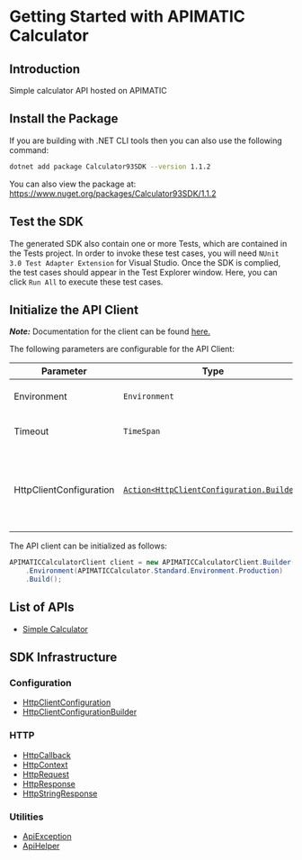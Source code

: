 
# Getting Started with APIMATIC Calculator

## Introduction

Simple calculator API hosted on APIMATIC

## Install the Package

If you are building with .NET CLI tools then you can also use the following command:

```bash
dotnet add package Calculator93SDK --version 1.1.2
```

You can also view the package at:
https://www.nuget.org/packages/Calculator93SDK/1.1.2

## Test the SDK

The generated SDK also contain one or more Tests, which are contained in the Tests project. In order to invoke these test cases, you will need `NUnit 3.0 Test Adapter Extension` for Visual Studio. Once the SDK is complied, the test cases should appear in the Test Explorer window. Here, you can click `Run All` to execute these test cases.

## Initialize the API Client

**_Note:_** Documentation for the client can be found [here.](https://www.github.com/Shield-Jaguar/calculator-93-dotnet-sdk/tree/1.1.2/doc/client.md)

The following parameters are configurable for the API Client:

| Parameter | Type | Description |
|  --- | --- | --- |
| Environment | `Environment` | The API environment. <br> **Default: `Environment.Production`** |
| Timeout | `TimeSpan` | Http client timeout.<br>*Default*: `TimeSpan.FromSeconds(100)` |
| HttpClientConfiguration | [`Action<HttpClientConfiguration.Builder>`](https://www.github.com/Shield-Jaguar/calculator-93-dotnet-sdk/tree/1.1.2/doc/http-client-configuration-builder.md) | Action delegate that configures the HTTP client by using the HttpClientConfiguration.Builder for customizing API call settings.<br>*Default*: `new HttpClient()` |

The API client can be initialized as follows:

```csharp
APIMATICCalculatorClient client = new APIMATICCalculatorClient.Builder()
    .Environment(APIMATICCalculator.Standard.Environment.Production)
    .Build();
```

## List of APIs

* [Simple Calculator](https://www.github.com/Shield-Jaguar/calculator-93-dotnet-sdk/tree/1.1.2/doc/controllers/simple-calculator.md)

## SDK Infrastructure

### Configuration

* [HttpClientConfiguration](https://www.github.com/Shield-Jaguar/calculator-93-dotnet-sdk/tree/1.1.2/doc/http-client-configuration.md)
* [HttpClientConfigurationBuilder](https://www.github.com/Shield-Jaguar/calculator-93-dotnet-sdk/tree/1.1.2/doc/http-client-configuration-builder.md)

### HTTP

* [HttpCallback](https://www.github.com/Shield-Jaguar/calculator-93-dotnet-sdk/tree/1.1.2/doc/http-callback.md)
* [HttpContext](https://www.github.com/Shield-Jaguar/calculator-93-dotnet-sdk/tree/1.1.2/doc/http-context.md)
* [HttpRequest](https://www.github.com/Shield-Jaguar/calculator-93-dotnet-sdk/tree/1.1.2/doc/http-request.md)
* [HttpResponse](https://www.github.com/Shield-Jaguar/calculator-93-dotnet-sdk/tree/1.1.2/doc/http-response.md)
* [HttpStringResponse](https://www.github.com/Shield-Jaguar/calculator-93-dotnet-sdk/tree/1.1.2/doc/http-string-response.md)

### Utilities

* [ApiException](https://www.github.com/Shield-Jaguar/calculator-93-dotnet-sdk/tree/1.1.2/doc/api-exception.md)
* [ApiHelper](https://www.github.com/Shield-Jaguar/calculator-93-dotnet-sdk/tree/1.1.2/doc/api-helper.md)

